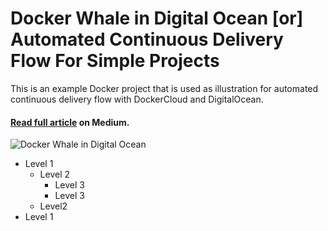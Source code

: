 # Docker Whale in Digital Ocean [or] Automated Continuous Delivery Flow For Simple Projects

This is an example Docker project that is used as illustration for automated continuous delivery flow with DockerCloud and DigitalOcean.

#### [Read full article](https://medium.com/@trekhleb/docker-whale-in-digital-ocean-or-automated-continuous-delivery-flow-for-simple-projects-fbfb2c26bf14) on Medium.

![Docker Whale in Digital Ocean](https://cdn-images-1.medium.com/max/2000/1*SjREQ3vFbjWurkdviiwBEQ.png)

- Level 1
  - Level 2
    - Level 3
    - Level 3
  - Level2
- Level 1
